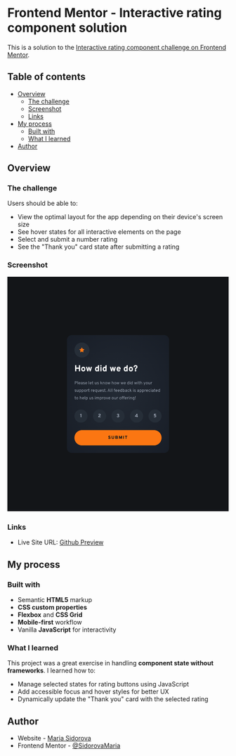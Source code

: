 # Frontend Mentor - Interactive rating component solution

This is a solution to the [Interactive rating component challenge on Frontend Mentor](https://www.frontendmentor.io/challenges/interactive-rating-component-koxpeBUmI).

## Table of contents

- [Overview](#overview)
  - [The challenge](#the-challenge)
  - [Screenshot](#screenshot)
  - [Links](#links)
- [My process](#my-process)
  - [Built with](#built-with)
  - [What I learned](#what-i-learned)
- [Author](#author)

## Overview

### The challenge

Users should be able to:

- View the optimal layout for the app depending on their device's screen size
- See hover states for all interactive elements on the page
- Select and submit a number rating
- See the "Thank you" card state after submitting a rating

### Screenshot

![](./images/screenshot.png)

### Links

- Live Site URL: [Github Preview](https://htmlpreview.github.io/?https://github.com/SidorovaMaria/FrontEndMentor/blob/main/Newbie/interactive-rating-component-main/index.html)

## My process

### Built with

- Semantic **HTML5** markup
- **CSS custom properties**
- **Flexbox** and **CSS Grid**
- **Mobile-first** workflow
- Vanilla **JavaScript** for interactivity

### What I learned

This project was a great exercise in handling **component state without frameworks**. I learned how to:

- Manage selected states for rating buttons using JavaScript
- Add accessible focus and hover styles for better UX
- Dynamically update the "Thank you" card with the selected rating

## Author

- Website - [Maria Sidorova](https://portfolio-6dft.vercel.app/)
- Frontend Mentor - [@SidorovaMaria](https://www.frontendmentor.io/profile/SidorovaMaria)
